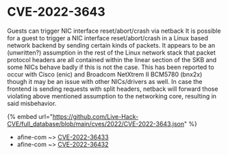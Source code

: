 # CVE-2022-3643

Guests can trigger NIC interface reset/abort/crash via netback It is possible for a guest to trigger a NIC interface reset/abort/crash in a Linux based network backend by sending certain kinds of packets. It appears to be an (unwritten?) assumption in the rest of the Linux network stack that packet protocol headers are all contained within the linear section of the SKB and some NICs behave badly if this is not the case. This has been reported to occur with Cisco (enic) and Broadcom NetXtrem II BCM5780 (bnx2x) though it may be an issue with other NICs/drivers as well. In case the frontend is sending requests with split headers, netback will forward those violating above mentioned assumption to the networking core, resulting in said misbehavior.

{% embed url="https://github.com/Live-Hack-CVE/full_database/blob/main/cves/2022/CVE-2022-3643.json" %}


* afine-com ~> [CVE-2022-36433](https://zeste.alice-snow.ru/2022/database/cve-2022-3643/cve-2022-36433-afine-com)
* afine-com ~> [CVE-2022-36432](https://zeste.alice-snow.ru/2022/database/cve-2022-3643/cve-2022-36432-afine-com)
